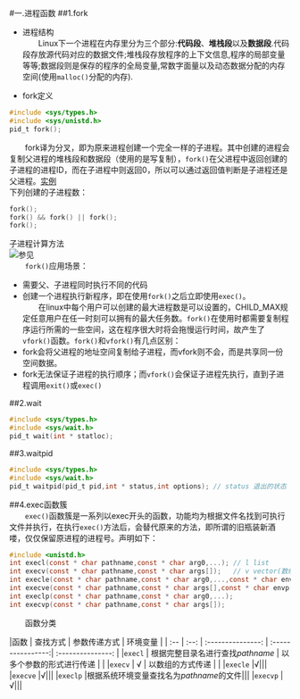 #一.进程函数
##1.fork
- 进程结构  
&emsp;&emsp;Linux下一个进程在内存里分为三个部分:**代码段**、**堆栈段**以及**数据段**.代码段存放源代码对应的数据文件;堆栈段存放程序的上下文信息,程序的局部变量等等;数据段则是保存的程序的全局变量,常数字面量以及动态数据分配的内存空间(使用`malloc()`分配的内存).

- fork定义
```C
#include <sys/types.h>
#include <sys/unistd.h>
pid_t fork();
```
&emsp;&emsp;fork译为分叉，即为原来进程创建一个完全一样的子进程。其中创建的进程会复制父进程的堆栈段和数据段（使用的是写复制），`fork()`在父进程中返回创建的子进程的进程ID，而在子进程中则返回0，所以可以通过返回值判断是子进程还是父进程。[实例](./fork.c)   
下列创建的子进程数：  
```C
fork();
fork() && fork() || fork();
fork();
```  
 子进程计算方法  
 ![参见](http://geeksforgeeks.org/wp-content/uploads/forkPuzzle4.jpg)   
&emsp;&emsp;`fork()`应用场景：  
- 需要父、子进程同时执行不同的代码  
- 创建一个进程执行新程序，即在使用`fork()`之后立即使用`exec()`。  
&emsp;&emsp;在linux中每个用户可以创建的最大进程数是可以设置的，CHILD_MAX规定任意用户在任一时刻可以拥有的最大任务数。`fork()`在使用时都需要复制程序运行所需的一些空间，这在程序很大时将会拖慢运行时间，故产生了`vfork()`函数。`fork()`和`vfork()`有几点区别：  
- fork会将父进程的地址空间复制给子进程，而vfork则不会，而是共享同一份空间数据。
- fork<font>无法保证子进程的执行顺序；而`vfork()`会保证子进程先执行，直到子进程调用`exit()`或`exec()`


##2.wait
```C
#include <sys/types.h>
#include <sys/wait.h>
pid_t wait(int * statloc);
```
##3.waitpid
```C
#include <sys/types.h>
#include <sys/wait.h>
pid_t waitpid(pid_t pid,int * status,int options); // status 退出的状态
```

##4.exec函数簇  
&emsp;&emsp;`exec()`函数簇是一系列以exec开头的函数，功能均为根据文件名找到可执行文件并执行，在执行`exec()`方法后，会替代原来的方法，即所谓的旧瓶装新酒喽，仅仅保留原进程的进程号。声明如下：
```C
#include <unistd.h>
int execl(const * char pathname,const * char arg0,...); // l list
int execv(const * char pathname,const * char args[]);   // v vector(数组)
int execle(const * char pathname,const * char arg0,...,const * char envp[]);
int execve(const * char pathname,const * char args[],const * char envp[]);
int execlp(const * char pathname,const * char arg0,...);
int execvp(const * char pathname,const * char args[]);
```  
&emsp;&emsp;函数分类  

|函数     |    查找方式       |     参数传递方式              |      环境变量                          |
| :--     | :--:              | :---------------:            | :----------------:| :---------------: |
|`execl`  | 根据完整目录名进行查找*pathname* |  以多个参数的形式进行传递 |                   |
|`execv`  |    √               | 以数组的方式传递             |                  |
|`execle` |√|||
|`execve` |√|||
|`execlp` |根据系统环境变量查找名为*pathname*的文件|||
|`execvp` |√|||
